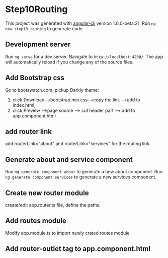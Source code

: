 # Step10Routing

This project was generated with [angular-cli](https://github.com/angular/angular-cli) version 1.0.0-beta.21.
Run `ng new step10_routing` to generate code

## Development server

Run `ng serve` for a dev server. Navigate to `http://localhost:4200/`. The app will automatically reload if you change any of the source files.

## Add Bootstrap css

Go to bootswatch.com, pickup Darkly theme:
 1) click Download-->bootstrap.min.css-->copy the link -->add to index.html;
 2) click Preview -->page source --> cut header part --> add to app.component.html

## add router link

add routerLink="about" and routerLink="services" for the routing link.


## Generate about and service component

Run `ng generate component about` to generate a new about component.
Run `ng generate component services` to generate a new services component.

## Create new router module

create/edit app.router.ts file, define the paths.

## Add routes module 

Modify app.module.ts to import newly crated routes module

## Add router-outlet tag to app.component.html

